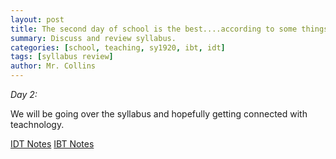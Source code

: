 ```yaml
---
layout: post
title: The second day of school is the best....according to some things.
summary: Discuss and review syllabus.
categories: [school, teaching, sy1920, ibt, idt]
tags: [syllabus review]
author: Mr. Collins
---
```


*Day 2:*

We will be going over the syllabus and hopefully getting connected with teachnology.

[IDT Notes](/assets/docs/sy1920/notes/syllabusidt.pdf)
[IBT Notes](/assets/docs/sy1920/notes/syllabusibt.pdf)

